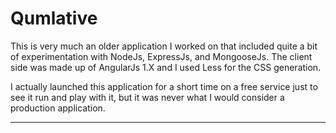 # Qumlative

This is very much an older application I worked on that included quite a bit of experimentation with NodeJs, ExpressJs, and MongooseJs.
The client side was made up of AngularJs 1.X and I used Less for the CSS generation.

I actually launched this application for a short time on a free service just to see it run and play with it, but it was never 
what I would consider a production application.

---
